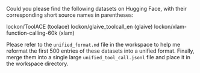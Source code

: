 Could you please find the following datasets on Hugging Face, with their corresponding short source names in parentheses:

lockon/ToolACE (toolace)
lockon/glaive_toolcall_en (glaive)
lockon/xlam-function-calling-60k (xlam)

Please refer to the `unified_format.md` file in the workspace to help me reformat the first 500 entries of these datasets into a unified format. Finally, merge them into a single large `unified_tool_call.jsonl` file and place it in the workspace directory.
